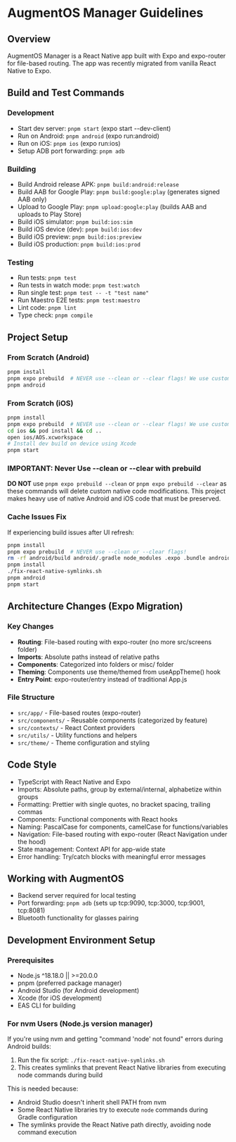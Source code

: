 # AugmentOS Manager Guidelines

## Overview
AugmentOS Manager is a React Native app built with Expo and expo-router for file-based routing. The app was recently migrated from vanilla React Native to Expo.

## Build and Test Commands

### Development
- Start dev server: `pnpm start` (expo start --dev-client)
- Run on Android: `pnpm android` (expo run:android)
- Run on iOS: `pnpm ios` (expo run:ios)
- Setup ADB port forwarding: `pnpm adb`

### Building
- Build Android release APK: `pnpm build:android:release`
- Build AAB for Google Play: `pnpm build:google:play` (generates signed AAB only)
- Upload to Google Play: `pnpm upload:google:play` (builds AAB and uploads to Play Store)
- Build iOS simulator: `pnpm build:ios:sim`
- Build iOS device (dev): `pnpm build:ios:dev`
- Build iOS preview: `pnpm build:ios:preview`
- Build iOS production: `pnpm build:ios:prod`

### Testing
- Run tests: `pnpm test`
- Run tests in watch mode: `pnpm test:watch`
- Run single test: `pnpm test -- -t "test name"`
- Run Maestro E2E tests: `pnpm test:maestro`
- Lint code: `pnpm lint`
- Type check: `pnpm compile`

## Project Setup

### From Scratch (Android)
```bash
pnpm install
pnpm expo prebuild  # NEVER use --clean or --clear flags! We use custom native code
pnpm android
```

### From Scratch (iOS)
```bash
pnpm install
pnpm expo prebuild  # NEVER use --clean or --clear flags! We use custom native code
cd ios && pod install && cd ..
open ios/AOS.xcworkspace
# Install dev build on device using Xcode
pnpm start
```

### IMPORTANT: Never Use --clean or --clear with prebuild
**DO NOT** use `pnpm expo prebuild --clean` or `pnpm expo prebuild --clear` as these commands will delete custom native code modifications. This project makes heavy use of native Android and iOS code that must be preserved.

### Cache Issues Fix
If experiencing build issues after UI refresh:
```bash
pnpm install
pnpm expo prebuild  # NEVER use --clean or --clear flags!
rm -rf android/build android/.gradle node_modules .expo .bundle android/app/build android/app/src/main/assets
pnpm install
./fix-react-native-symlinks.sh 
pnpm android
pnpm start
```

## Architecture Changes (Expo Migration)

### Key Changes
- **Routing**: File-based routing with expo-router (no more src/screens folder)
- **Imports**: Absolute paths instead of relative paths
- **Components**: Categorized into folders or misc/ folder
- **Theming**: Components use theme/themed from useAppTheme() hook
- **Entry Point**: expo-router/entry instead of traditional App.js

### File Structure
- `src/app/` - File-based routes (expo-router)
- `src/components/` - Reusable components (categorized by feature)
- `src/contexts/` - React Context providers
- `src/utils/` - Utility functions and helpers
- `src/theme/` - Theme configuration and styling

## Code Style
- TypeScript with React Native and Expo
- Imports: Absolute paths, group by external/internal, alphabetize within groups
- Formatting: Prettier with single quotes, no bracket spacing, trailing commas
- Components: Functional components with React hooks
- Naming: PascalCase for components, camelCase for functions/variables
- Navigation: File-based routing with expo-router (React Navigation under the hood)
- State management: Context API for app-wide state
- Error handling: Try/catch blocks with meaningful error messages

## Working with AugmentOS
- Backend server required for local testing
- Port forwarding: `pnpm adb` (sets up tcp:9090, tcp:3000, tcp:9001, tcp:8081)
- Bluetooth functionality for glasses pairing

## Development Environment Setup

### Prerequisites
- Node.js ^18.18.0 || >=20.0.0
- pnpm (preferred package manager)
- Android Studio (for Android development)
- Xcode (for iOS development)
- EAS CLI for building

### For nvm Users (Node.js version manager)
If you're using nvm and getting "command 'node' not found" errors during Android builds:

1. Run the fix script: `./fix-react-native-symlinks.sh`
2. This creates symlinks that prevent React Native libraries from executing node commands during build

This is needed because:
- Android Studio doesn't inherit shell PATH from nvm
- Some React Native libraries try to execute `node` commands during Gradle configuration
- The symlinks provide the React Native path directly, avoiding node command execution